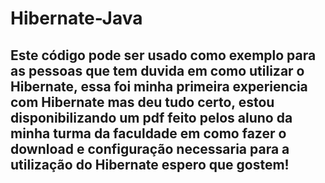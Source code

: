 # Hibernate-Java

## Este código pode ser usado como exemplo para as pessoas que tem duvida em como utilizar o Hibernate, essa foi minha primeira experiencia com Hibernate mas deu tudo certo, estou disponibilizando um pdf feito pelos aluno da minha turma da faculdade em como fazer o download e configuração necessaria para a utilização do Hibernate espero que gostem!
